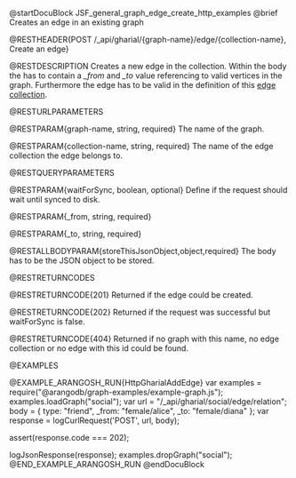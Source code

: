 
@startDocuBlock JSF_general_graph_edge_create_http_examples
@brief Creates an edge in an existing graph

@RESTHEADER{POST /_api/gharial/{graph-name}/edge/{collection-name}, Create an edge}

@RESTDESCRIPTION
Creates a new edge in the collection.
Within the body the has to contain a *\_from* and *\_to* value referencing to valid vertices in the graph.
Furthermore the edge has to be valid in the definition of this
[edge collection](../Glossary/README.md#edge-collection).

@RESTURLPARAMETERS

@RESTPARAM{graph-name, string, required}
The name of the graph.

@RESTPARAM{collection-name, string, required} 
The name of the edge collection the edge belongs to.

@RESTQUERYPARAMETERS

@RESTPARAM{waitForSync, boolean, optional}
Define if the request should wait until synced to disk.

@RESTPARAM{_from, string, required}

@RESTPARAM{_to, string, required}

@RESTALLBODYPARAM{storeThisJsonObject,object,required}
The body has to be the JSON object to be stored.

@RESTRETURNCODES

@RESTRETURNCODE{201}
Returned if the edge could be created.

@RESTRETURNCODE{202}
Returned if the request was successful but waitForSync is false.

@RESTRETURNCODE{404}
Returned if no graph with this name, no edge collection or no edge with this id could be found.

@EXAMPLES

@EXAMPLE_ARANGOSH_RUN{HttpGharialAddEdge}
  var examples = require("@arangodb/graph-examples/example-graph.js");
  examples.loadGraph("social");
  var url = "/_api/gharial/social/edge/relation";
  body = {
    type: "friend",
    _from: "female/alice",
    _to: "female/diana"
  };
  var response = logCurlRequest('POST', url, body);

  assert(response.code === 202);

  logJsonResponse(response);
  examples.dropGraph("social");
@END_EXAMPLE_ARANGOSH_RUN
@endDocuBlock

